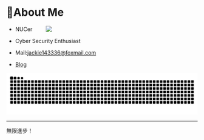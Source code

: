 # 👋About Me

<img align='right' src="https://github-readme-stats.vercel.app/api?username=Wu-Jackie&hide=contribs,prs&show_icons=true&line_height=33&bg_color=0,EC6C6C,FFD479,FFFC79,73FA79&theme=graywhite" width="400">

- NUCer

- Cyber Security Enthusiast

- Mail:jackie143336@foxmail.com

- [Blog](https://wu-jackie.github.io/)

<picture>
  <source media="(prefers-color-scheme: dark)" srcset="https://raw.githubusercontent.com/Wu-Jackie/Wu-Jackie/output/github-contribution-grid-snake-dark.svg">
  <source media="(prefers-color-scheme: light)" srcset="https://raw.githubusercontent.com/Wu-Jackie/Wu-Jackie/output/github-contribution-grid-snake.svg">
  <img alt="github contribution grid snake animation" src="https://raw.githubusercontent.com/Wu-Jackie/Wu-Jackie/output/github-contribution-grid-snake.svg">
</picture>

---

無限進步！
